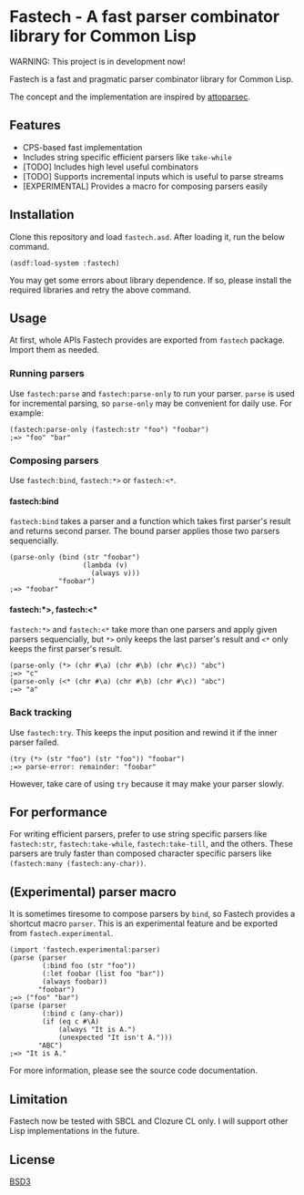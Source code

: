 # Fastech - A fast parser combinator library for Common Lisp

WARNING: This project is in development now!

Fastech is a fast and pragmatic parser combinator library for Common Lisp.

The concept and the implementation are inspired by [attoparsec][].

[attoparsec]: https://github.com/bos/attoparsec

## Features

* CPS-based fast implementation
* Includes string specific efficient parsers like `take-while`
* [TODO] Includes high level useful combinators
* [TODO] Supports incremental inputs which is useful to parse streams
* [EXPERIMENTAL] Provides a macro for composing parsers easily

## Installation

Clone this repository and load `fastech.asd`. After loading it, run the below command.

```common-lisp
(asdf:load-system :fastech)
```

You may get some errors about library dependence. If so, please install the required libraries and retry the above command.

## Usage

At first, whole APIs Fastech provides are exported from `fastech` package. Import them as needed.

### Running parsers

Use `fastech:parse` and `fastech:parse-only` to run your parser. `parse` is used for incremental parsing, so `parse-only` may be convenient for daily use. For example:

```common-lisp
(fastech:parse-only (fastech:str "foo") "foobar")
;=> "foo" "bar"
```

### Composing parsers

Use `fastech:bind`, `fastech:*>` or `fastech:<*`.

#### fastech:bind

`fastech:bind` takes a parser and a function which takes first parser's result and returns second parser. The bound parser applies those two parsers sequencially.

```common-lisp
(parse-only (bind (str "foobar")
                  (lambda (v)
                    (always v)))
            "foobar")
;=> "foobar"
```

#### fastech:\*>, fastech:<\*

`fastech:*>` and `fastech:<*` take more than one parsers and apply given parsers sequencially, but `*>` only keeps the last parser's result and `<*` only keeps the first parser's result.

```common-lisp
(parse-only (*> (chr #\a) (chr #\b) (chr #\c)) "abc")
;=> "c"
(parse-only (<* (chr #\a) (chr #\b) (chr #\c)) "abc")
;=> "a"
```

### Back tracking

Use `fastech:try`. This keeps the input position and rewind it if the inner parser failed.

```common-lisp
(try (*> (str "foo") (str "foo")) "foobar")
;=> parse-error: remainder: "foobar"
```

However, take care of using `try` because it may make your parser slowly.

## For performance

For writing efficient parsers, prefer to use string specific parsers like `fastech:str`, `fastech:take-while`, `fastech:take-till`, and the others. These parsers are truly faster than composed character specific parsers like `(fastech:many (fastech:any-char))`.

## (Experimental) parser macro

It is sometimes tiresome to compose parsers by `bind`, so Fastech provides a shortcut macro `parser`. This is an experimental feature and be exported from `fastech.experimental`.

```common-lisp
(import 'fastech.experimental:parser)
(parse (parser
        (:bind foo (str "foo"))
        (:let foobar (list foo "bar"))
        (always foobar))
       "foobar")
;=> ("foo" "bar")
(parse (parser
        (:bind c (any-char))
        (if (eq c #\A)
            (always "It is A.")
            (unexpected "It isn't A.")))
       "ABC")
;=> "It is A."
```

For more information, please see the source code documentation.

## Limitation

Fastech now be tested with SBCL and Clozure CL only. I will support other Lisp implementations in the future.

## License

[BSD3](http://opensource.org/licenses/BSD-3-Clause)
